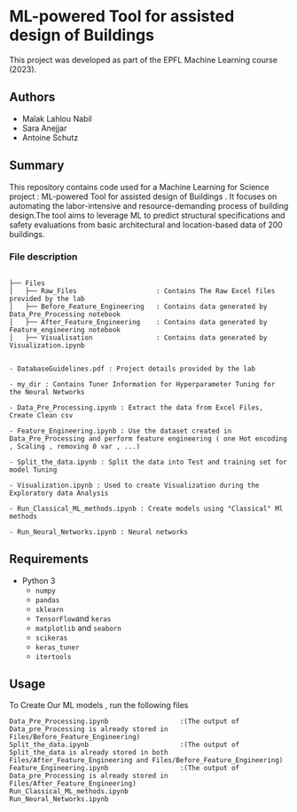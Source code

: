 # ML-powered Tool for assisted design of Buildings 

This project was developed as part of the EPFL Machine Learning course (2023).

## Authors
- Malak Lahlou Nabil
- Sara Anejjar
- Antoine Schutz

## Summary
This repository contains code used for a Machine Learning for Science project : ML-powered Tool for assisted design of Buildings .
It focuses on automating the labor-intensive and resource-demanding process of building design.The tool aims to leverage ML to predict structural specifications and safety evaluations from basic architectural and location-based data of
200 buildings.


### File description
```

├── Files 
│   ├── Raw_Files                    : Contains The Raw Excel files provided by the lab
│   ├── Before_Feature_Engineering   : Contains data generated by Data_Pre_Processing notebook
│   ├── After_Feature_Engineering    : Contains data generated by Feature_engineering notebook
│   ├── Visualisation                : Contains data generated by Visualization.ipynb


- DatabaseGuidelines.pdf : Project details provided by the lab

- my_dir : Contains Tuner Information for Hyperparameter Tuning for the Neural Networks

- Data_Pre_Processing.ipynb : Extract the data from Excel Files, Create Clean csv

- Feature_Engineering.ipynb : Use the dataset created in Data_Pre_Processing and perform feature engineering ( one Hot encoding , Scaling , removing 0 var , ...)

- Split_the_data.ipynb : Split the data into Test and training set for model Tuning

- Visualization.ipynb : Used to create Visualization during the Exploratory data Analysis 

- Run_Classical_ML_methods.ipynb : Create models using "Classical" Ml methods

- Run_Neural_Networks.ipynb : Neural networks 
```



## Requirements
- Python 3
  - `numpy`
  - `pandas`
  - `sklearn`
  - `TensorFlow`and `keras`
  - `matplotlib` and `seaborn`
  - `scikeras`
  - `keras_tuner`
  - `itertools`
  
## Usage


To Create Our ML models , run the following files 

```
Data_Pre_Processing.ipynb                  :(The output of Data_pre_Processing is already stored in Files/Before_Feature_Engineering)
Split_the_data.ipynb                       :(The output of Split_the_data is already stored in both Files/After_Feature_Engineering and Files/Before_Feature_Engineering)
Feature_Engineering.ipynb                  :(The output of Data_pre_Processing is already stored in Files/After_Feature_Engineering)
Run_Classical_ML_methods.ipynb
Run_Neural_Networks.ipynb
```


